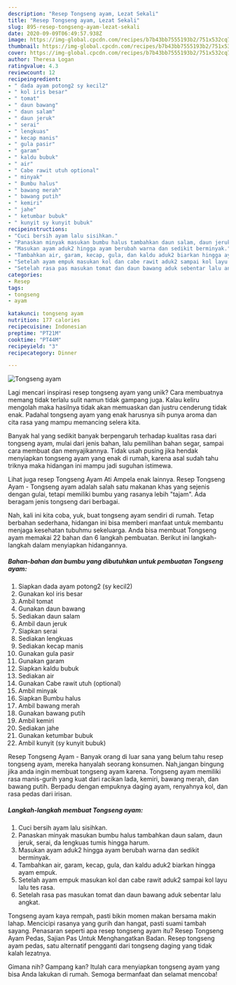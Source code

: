 ```yaml
---
description: "Resep Tongseng ayam, Lezat Sekali"
title: "Resep Tongseng ayam, Lezat Sekali"
slug: 895-resep-tongseng-ayam-lezat-sekali
date: 2020-09-09T06:49:57.938Z
image: https://img-global.cpcdn.com/recipes/b7b43bb7555193b2/751x532cq70/tongseng-ayam-foto-resep-utama.jpg
thumbnail: https://img-global.cpcdn.com/recipes/b7b43bb7555193b2/751x532cq70/tongseng-ayam-foto-resep-utama.jpg
cover: https://img-global.cpcdn.com/recipes/b7b43bb7555193b2/751x532cq70/tongseng-ayam-foto-resep-utama.jpg
author: Theresa Logan
ratingvalue: 4.3
reviewcount: 12
recipeingredient:
- " dada ayam potong2 sy kecil2"
- " kol iris besar"
- " tomat"
- " daun bawang"
- " daun salam"
- " daun jeruk"
- " serai"
- " lengkuas"
- " kecap manis"
- " gula pasir"
- " garam"
- " kaldu bubuk"
- " air"
- " Cabe rawit utuh optional"
- " minyak"
- " Bumbu halus"
- " bawang merah"
- " bawang putih"
- " kemiri"
- " jahe"
- " ketumbar bubuk"
- " kunyit sy kunyit bubuk"
recipeinstructions:
- "Cuci bersih ayam lalu sisihkan."
- "Panaskan minyak masukan bumbu halus tambahkan daun salam, daun jeruk, serai, da lengkuas tumis hingga harum."
- "Masukan ayam aduk2 hingga ayam berubah warna dan sedikit berminyak."
- "Tambahkan air, garam, kecap, gula, dan kaldu aduk2 biarkan hingga ayam empuk."
- "Setelah ayam empuk masukan kol dan cabe rawit aduk2 sampai kol layu lalu tes rasa."
- "Setelah rasa pas masukan tomat dan daun bawang aduk sebentar lalu angkat."
categories:
- Resep
tags:
- tongseng
- ayam

katakunci: tongseng ayam 
nutrition: 177 calories
recipecuisine: Indonesian
preptime: "PT21M"
cooktime: "PT44M"
recipeyield: "3"
recipecategory: Dinner

---
```



![Tongseng ayam](https://img-global.cpcdn.com/recipes/b7b43bb7555193b2/751x532cq70/tongseng-ayam-foto-resep-utama.jpg)

Lagi mencari inspirasi resep tongseng ayam yang unik? Cara membuatnya memang tidak terlalu sulit namun tidak gampang juga. Kalau keliru mengolah maka hasilnya tidak akan memuaskan dan justru cenderung tidak enak. Padahal tongseng ayam yang enak harusnya sih punya aroma dan cita rasa yang mampu memancing selera kita.

Banyak hal yang sedikit banyak berpengaruh terhadap kualitas rasa dari tongseng ayam, mulai dari jenis bahan, lalu pemilihan bahan segar, sampai cara membuat dan menyajikannya. Tidak usah pusing jika hendak menyiapkan tongseng ayam yang enak di rumah, karena asal sudah tahu triknya maka hidangan ini mampu jadi suguhan istimewa.

Lihat juga resep Tongseng Ayam Ati Ampela enak lainnya. Resep Tongseng Ayam - Tongseng ayam adalah salah satu makanan khas yang sejenis dengan gulai, tetapi memiliki bumbu yang rasanya lebih &#34;tajam&#34;. Ada beragam jenis tongseng dari berbagai.


Nah, kali ini kita coba, yuk, buat tongseng ayam sendiri di rumah. Tetap berbahan sederhana, hidangan ini bisa memberi manfaat untuk membantu menjaga kesehatan tubuhmu sekeluarga. Anda bisa membuat Tongseng ayam memakai 22 bahan dan 6 langkah pembuatan. Berikut ini langkah-langkah dalam menyiapkan hidangannya.

<!--inarticleads1-->

##### Bahan-bahan dan bumbu yang dibutuhkan untuk pembuatan Tongseng ayam:

1. Siapkan  dada ayam potong2 (sy kecil2)
1. Gunakan  kol iris besar
1. Ambil  tomat
1. Gunakan  daun bawang
1. Sediakan  daun salam
1. Ambil  daun jeruk
1. Siapkan  serai
1. Sediakan  lengkuas
1. Sediakan  kecap manis
1. Gunakan  gula pasir
1. Gunakan  garam
1. Siapkan  kaldu bubuk
1. Sediakan  air
1. Gunakan  Cabe rawit utuh (optional)
1. Ambil  minyak
1. Siapkan  Bumbu halus
1. Ambil  bawang merah
1. Gunakan  bawang putih
1. Ambil  kemiri
1. Sediakan  jahe
1. Gunakan  ketumbar bubuk
1. Ambil  kunyit (sy kunyit bubuk)


Resep Tongseng Ayam - Banyak orang di luar sana yang belum tahu resep tongseng ayam, mereka hanyalah seorang konsumen. Nah,jangan bingung jika anda ingin membuat tongseng ayam karena. Tongseng ayam memiliki rasa manis-gurih yang kuat dari racikan lada, kemiri, bawang merah, dan bawang putih. Berpadu dengan empuknya daging ayam, renyahnya kol, dan rasa pedas dari irisan. 

<!--inarticleads2-->

##### Langkah-langkah membuat Tongseng ayam:

1. Cuci bersih ayam lalu sisihkan.
1. Panaskan minyak masukan bumbu halus tambahkan daun salam, daun jeruk, serai, da lengkuas tumis hingga harum.
1. Masukan ayam aduk2 hingga ayam berubah warna dan sedikit berminyak.
1. Tambahkan air, garam, kecap, gula, dan kaldu aduk2 biarkan hingga ayam empuk.
1. Setelah ayam empuk masukan kol dan cabe rawit aduk2 sampai kol layu lalu tes rasa.
1. Setelah rasa pas masukan tomat dan daun bawang aduk sebentar lalu angkat.


Tongseng ayam kaya rempah, pasti bikin momen makan bersama makin lahap. Mencicipi rasanya yang gurih dan hangat, pasti suami tambah sayang. Penasaran seperti apa resep tongseng ayam itu? Resep Tongseng Ayam Pedas, Sajian Pas Untuk Menghangatkan Badan. Resep tongseng ayam pedas, satu alternatif pengganti dari tongseng daging yang tidak kalah lezatnya. 

Gimana nih? Gampang kan? Itulah cara menyiapkan tongseng ayam yang bisa Anda lakukan di rumah. Semoga bermanfaat dan selamat mencoba!
